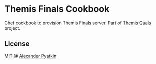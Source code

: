 # Themis Finals Cookbook
Chef cookbook to provision Themis Finals server. Part of [Themis Quals](https://github.com/aspyatkin/themis-finals) project.

## License
MIT @ [Alexander Pyatkin](https://github.com/aspyatkin)
